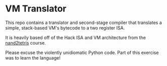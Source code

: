 # VM Translator

This repo contains a translator and second-stage compiler that translates a simple, stack-based VM's bytecode to a two register ISA.

It is heavily based off of the Hack ISA and VM architecture from the [nand2tetris](https://www.nand2tetris.org/) course.

Please excuse the violently unidiomatic Python code. Part of this exercise was to learn the language!
